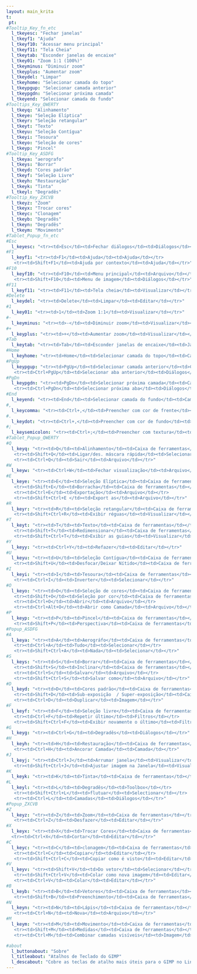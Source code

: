 ```yaml
---
layout: main_krita
t:
 pt:
#Tooltip_Key_fn_etc
  l_tkeyesc: "Fechar janelas"
  l_tkeyf1: "Ajuda"
  l_tkeyf10: "Acessar menu principal"
  l_tkeyf11: "Tela Cheia"
  l_tkeytab: "Esconder janelas de encaixe"
  l_tkey01: "Zoom 1:1 (100%)"
  l_tkeyminus: "Diminuir zoom"
  l_tkeyplus: "Aumentar zoom"
  l_tkeydel: "Limpar"
  l_tkeyhome: "Selecionar camada do topo"
  l_tkeypgup: "Selecionar camada anterior"
  l_tkeypgdn: "Selecionar próxima camada"
  l_tkeyend: "Selecionar camada do fundo"
#Tooltips_Key_QWERTY
  l_tkeyq: "Alinhamento"
  l_tkeye: "Seleção Elíptica"
  l_tkeyr: "Seleção retangular"
  l_tkeyt: "Texto"
  l_tkeyu: "Seleção Contígua"
  l_tkeyi: "Tesoura"
  l_tkeyo: "Seleção de cores"
  l_tkeyp: "Pincel"
#Tooltip_Key_ASDFG
  l_tkeya: "aerografo"
  l_tkeys: "Borrar"
  l_tkeyd: "Cores padrão"
  l_tkeyf: "Seleção Livre"
  l_tkeyh: "Restauração"
  l_tkeyk: "Tinta"
  l_tkeyl: "Degradês"
#Tooltip_Key_ZXCVB
  l_tkeyz: "Zoom"
  l_tkeyx: "Trocar cores"
  l_tkeyc: "Clonagem"
  l_tkeyb: "Degradês"
  l_tkeyn: "Degradês"
  l_tkeym: "Movimento"
#Tablet_Popup_fn_etc
#Esc
  l_keyesc: "<tr><td>Esc</td><td>Fechar diálogos</td><td>Diálogos</td></tr>"
#F1
  l_keyf1: "<tr><td>F1</td><td>Ajuda</td><td>Ajuda</td></tr>
   <tr><td>Shift+F1</td><td>Ajuda por contexto</td><td>Ajuda</td></tr>"
#F10
  l_keyf10: "<tr><td>F10</td><td>Menu principal</td><td>Arquivo</td></tr>
   <tr><td>Shift+F10</td><td>Menu de imagem</td><td>Diálogos</td></tr>"
#F11
  l_keyf11: "<tr><td>F11</td><td>Tela cheia</td><td>Visualizar</td></tr>"
#Delete
  l_keydel: "<tr><td>Delete</td><td>Limpar</td><td>Editar</td></tr>"
#1
  l_key01: "<tr><td>1</td><td>Zoom 1:1</td><td>Visualizar</td></tr>"
#-
  l_keyminus: "<tr><td>-</td><td>Diminuir zoom</td><td>Visualizar</td></tr>"
#+
  l_keyplus: "<tr><td>+</td><td>Aumentar zoom</td><td>Visualizar</td></tr>"
#Tab
  l_keytab: "<tr><td>Tab</td><td>Esconder janelas de encaixe</td><td>Janelas</td></tr>"
#Home
  l_keyhome: "<tr><td>Home</td><td>Selecionar camada do topo</td><td>Camadas</td></tr>"
#PgUp
  l_keypgup: "<tr><td>PgUp</td><td>Selecionar camada anterior</td><td>Camadas</td></tr>
   <tr><td>Ctrl+PgUp</td><td>Selecionar aba anterior</td><td>Diálogos</td></tr>"
#PgDn
  l_keypgdn: "<tr><td>PgDn</td><td>Selecionar próxima camada</td><td>Camadas</td></tr>
   <tr><td>Ctrl+PgDn</td><td>Selecionar próxima aba</td><td>Diálogos</td></tr>"
#End
  l_keyend: "<tr><td>End</td><td>Selecionar camada do fundo</td><td>Camadas</td></tr>"
#,
  l_keycomma: "<tr><td>Ctrl+,</td><td>Preencher com cor de frente</td><td>Editar</td></tr>"
#.
  l_keydot: "<tr><td>Ctrl+,</td><td>Preencher com cor de fundo</td><td>Editar</td></tr>"
#;
  l_keysemicolon: "<tr><td>Ctrl+;</td><td>Preencher com textura</td><td>Editar</td></tr>"
#Tablet_Popup_QWERTY
#Q
  l_keyq: "<tr><td>Q</td><td>Alinhamento</td><td>Caixa de ferramentas</td></tr>
   <tr><td>Shift+Q</td><td>Ligar/des. máscara rápida</td><td>Selecionar</td></tr>	
   <tr><td>Ctrl+Q</td><td>Sair</td><td>Arquivo</td></tr>"
#W
  l_keyw: "<tr><td>Ctrl+W</td><td>Fechar visualização</td><td>Arquivo</td></tr>"
#E
  l_keye: "<tr><td>E</td><td>Seleção Elíptica</td><td>Caixa de ferramentas</td></tr>
   <tr><td>Shift+E</td><td>Borracha</td><td>Caixa de ferramentas</td></tr>
   <tr><td>Ctrl+E</td><td>Exportação</td><td>Arquivo</td></tr>
   <tr><td>Shift+Ctrl+E </td><td>Export as</td><td>Arquivo</td></tr>"
#R
  l_keyr: "<tr><td>R</td><td>Seleção retangular</td><td>Caixa de ferramentas</td></tr>
   <tr><td>Shift+Ctrl+R</td><td>Exibir réguas</td><td>Visualizar</td></tr>"
#T
  l_keyt: "<tr><td>T</td><td>Texto</td><td>Caixa de ferramentas</td></tr>
   <tr><td>Shift+T</td><td>Redimensionar</td><td>Caixa de ferramentas</td></tr>
   <tr><td>Shift+Ctrl+T</td><td>Exibir as guias</td><td>Visualizar</td></tr>"
#Y
  l_keyy: "<tr><td>Ctrl+Y</td><td>Refazer</td><td>Editar</td></tr>"
#U
  l_keyu: "<tr><td>U</td><td>Seleção Contígua</td><td>Caixa de ferramentas</td></tr>
   <tr><td>Shift+U</td><td>Desfocar/Deixar Nítido</td><td>Caixa de ferramentas</td></tr>"
#I
  l_keyi: "<tr><td>I</td><td>Tesoura</td><td>Caixa de ferramentas</td></tr>
   <tr><td>Ctrl+I</td><td>Inverter</td><td>Selecionar</td></tr>"
#O
  l_keyo: "<tr><td>O</td><td>Seleção de cores</td><td>Caixa de ferramentas</td></tr>
   <tr><td>Shift+O</td><td>Seleção por cor</td><td>Caixa de ferramentas</td></tr>
   <tr><td>Ctrl+O</td><td>Abrir</td><td>Arquivo</td></tr>
   <tr><td>Ctrl+Alt+O</td><td>Abrir como Camada</td><td>Arquivo</td></tr>"
#P
  l_keyp: "<tr><td>P</td><td>Pincel</td><td>Caixa de ferramentas</td></tr>
   <tr><td>Shift+P</td><td>Perspectiva</td><td>Caixa de ferramentas</td></tr>"
#Popup_ASDFG
#A
  l_keya: "<tr><td>A</td><td>Aerográfo</td><td>Caixa de ferramentas</td></tr>
   <tr><td>Ctrl+A</td><td>Tudo</td><td>Selecionar</td></tr>	
   <tr><td>Shift+Ctrl+A</td><td>Nada</td><td>Selecionar</td></tr>"
#S
  l_keys: "<tr><td>S</td><td>Borrar</td><td>Caixa de ferramentas</td></tr>
   <tr><td>Shift+S</td><td>Inclinar</td><td>Caixa de ferramentas</td></tr>
   <tr><td>Ctrl+S</td><td>Salvar</td><td>Arquivo</td></tr>
   <tr><td>Shift+Ctrl+S</td><td>Salvar como</td><td>Arquivo</td></tr>"
#D
  l_keyd: "<tr><td>D</td><td>Cores padrão</td><td>Caixa de ferramentas</td></tr>	
   <tr><td>Shift+D</td><td>Sub-exposição  / Super-exposição</td><td>Caixa de ferramentas</td></tr>	
   <tr><td>Ctrl+D</td><td>Duplicar</td><td>Imagem</td></tr>"
#F
  l_keyf: "<tr><td>F</td><td>Seleção livre</td><td>Caixa de ferramentas</td></tr>	
   <tr><td>Ctrl+F</td><td>Repetir último</td><td>Filtros</td></tr>	
   <tr><td>Shift+Ctrl+F</td><td>Exibir novamente o último</td><td>Filtros</td></tr>"
#G
  l_keyg: "<tr><td>Ctrl+G</td><td>Degradês</td><td>Diálogos</td></tr>"
#H
  l_keyh: "<tr><td>H</td><td>Restauração</td><td>Caixa de ferramentas</td></tr>
   <tr><td>Ctrl+H</td><td>Ancorar Camada</td><td>Camada</td></tr>"
#J
  l_keyj: "<tr><td>Ctrl+J</td><td>Arrumar janela</td><td>Visualizar</td></tr>
   <tr><td>Shift+­Ctrl+J</td><td>Ajustar imagem na Janela</td><td>Visualizar</td></tr>"
#K
  l_keyk: "<tr><td>K</td><td>Tinta</td><td>Caixa de ferramentas</td></tr>"	
#L
  l_keyl: "<tr><td>L</td><td>Degradês</td><td>Toolbox</td></tr>
   <tr><td>Shift+Ctrl+L</td><td>flutuar</td><td>Selectionar</td></tr>
   <tr><td>Ctrl+L</td><td>Camadas</td><td>Diálogos</td></tr>"
#Popup_ZXCVB
#Z
  l_keyz: "<tr><td>Z</td><td>Zoom</td><td>Caixa de ferramentas</td></tr>
   <tr><td>Ctrl+Z</td><td>Desfazer</td><td>Editar</td></tr>"
#X
  l_keyx: "<tr><td>X</td><td>Trocar Cores</td><td>Caixa de ferramentas</td></tr>
  <tr><td>Ctrl+X</td><td>Cortar</td><td>Editar</td></tr>"
#C
  l_keyc: "<tr><td>C</td><td>clonagem</td><td>Caixa de ferramentas</td></tr>
   <tr><td>Ctrl+C</td><td>Copiar</td><td>Editar</td></tr>
   <tr><td>Shift+Ctrl+C</td><td>Copiar como é visto</td><td>Editar</td></tr>"
#V
  l_keyv: "<tr><td>Shift+V</td><td>Do vetor</td><td>Selecionar</td></tr>
   <tr><td>Shift+Ctrl+V</td><td>Colar como nova imagem</td><td>Editar</td></tr>
   <tr><td>Ctrl+V</td><td>Colar</td><td>Editar</td></tr>"
#B
  l_keyb: "<tr><td>B</td><td>Vetores</td><td>Caixa de ferramentas</td></tr>
   <tr><td>Shift+B</td><td>Preenchimento</td><td>Caixa de ferramentas</td></tr>"
#N
  l_keyn: "<tr><td>N</td><td>Lápis</td><td>Caixa de ferramentas</td></tr>
   <tr><td>Ctrl+N</td><td>Nova</td><td>Arquivo</td></tr>"
#M
  l_keym: "<tr><td>M</td><td>Movimento</td><td>Caixa de ferramentas</td></tr>
   <tr><td>Shift+M</td><td>Medidas</td><td>Caixa de ferramentas</td></tr>
   <tr><td>Ctrl+M</td><td>Combinar camadas visíveis</td><td>Imagem</td></tr>"

#about
  l_buttonabout: "Sobre"
  l_titleabout: "Atalhos de Teclado do GIMP"
  l_descabout: "Cobre as teclas de atalho mais úteis para o GIMP no Linux. Todas as teclas podem ser atribuídas individualmente em: Editar / Preferencias / interface / atalhos de teclado."
---
```



